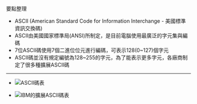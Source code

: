 要點整理
- ASCII (American Standard Code for Information Interchange - 美國標準資訊交換碼)
- ASCII由美國國家標準局(ANSI)所制定，是目前電腦使用最廣泛的字元集與編碼
- 7位ASCII碼使用7個二進位位元進行編碼，可表示128(0~127)個字元	
- ASCII碼並沒有規定編號為128~255的字元，為了能表示更多字元，各廠商制定了很多種擴展ASCII碼

---

- ![ASCII碼表](http://shihyu.github.io/books/images/app-encoding.ascii.png)	

- ![IBM的擴展ASCII碼表](http://shihyu.github.io/books/images/app-encoding.extascii.png)